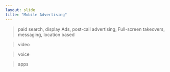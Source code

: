 ```yaml
---
layout: slide
title: "Mobile Advertising"
---
```

> paid search, display Ads, post-call advertising, Full-screen takeovers, messaging, location based

>video

> voice

> apps
